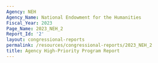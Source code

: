 ```yaml
---
Agency: NEH
Agency_Name: National Endowment for the Humanities
Fiscal_Year: 2023
Page_Name: 2023_NEH_2
Report_Id: '2'
layout: congressional-reports
permalink: /resources/congressional-reports/2023_NEH_2
title: Agency High-Priority Program Report
---
```

